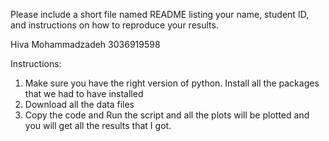 Please include a short file named README listing your name, student ID, and instructions on how to reproduce your results.

Hiva Mohammadzadeh
3036919598


Instructions: 
1. Make sure you have the right version of python. Install all the packages that we had to have installed 
2. Download all the data files 
3. Copy the code and Run the script and all the plots will be plotted and you will get all the results that I got. 
